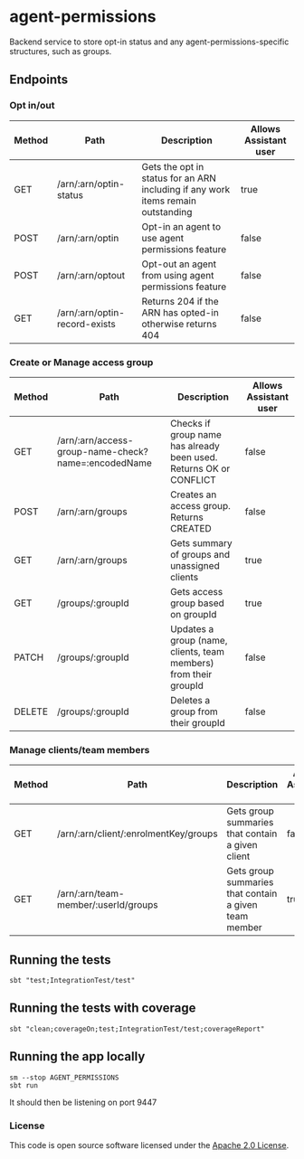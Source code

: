 
# agent-permissions

Backend service to store opt-in status and any agent-permissions-specific structures, such as groups.

## Endpoints

### Opt in/out

| **Method** | **Path**                       | **Description**                           |Allows Assistant user|
|------------|--------------------------------|-------------------------------------------|----|
| GET   | /arn/:arn/optin-status     | Gets the opt in status for an ARN including if any work items remain outstanding             | true |
| POST  | /arn/:arn/optin            | Opt-in an agent to use agent permissions feature  | false |
| POST  | /arn/:arn/optout           | Opt-out an agent from using agent permissions feature  | false |
| GET  | /arn/:arn/optin-record-exists           | Returns 204 if the ARN has opted-in otherwise returns 404  | false |

### Create or Manage access group
| **Method** | **Path**                       | **Description**                           |Allows Assistant user|
|------------|--------------------------------|-------------------------------------------|----|
| GET   | /arn/:arn/access-group-name-check?name=:encodedName      |    Checks if group name has already been used. Returns OK or CONFLICT  | false |
| POST  | /arn/:arn/groups             | Creates an access group. Returns CREATED          | false |
| GET   |  /arn/:arn/groups            | Gets summary of groups and unassigned clients     | true |
| GET   | /groups/:groupId            |  Gets access group based on groupId                | true |
| PATCH | /groups/:groupId             |  Updates a group (name, clients, team members) from their groupId             | false |
| DELETE | /groups/:groupId             |  Deletes a group from their groupId             | false |

### Manage clients/team members
| **Method** | **Path**                       | **Description**                           |Allows Assistant user|
|------------|--------------------------------|-------------------------------------------|----|
| GET   | /arn/:arn/client/:enrolmentKey/groups   |   Gets group summaries that contain a given client   | false |
| GET   | /arn/:arn/team-member/:userId/groups   |   Gets group summaries that contain a given team member  | true |


## Running the tests

    sbt "test;IntegrationTest/test"

## Running the tests with coverage

    sbt "clean;coverageOn;test;IntegrationTest/test;coverageReport"

## Running the app locally

    sm --stop AGENT_PERMISSIONS
    sbt run

It should then be listening on port 9447

### License
This code is open source software licensed under the [Apache 2.0 License]("http://www.apache.org/licenses/LICENSE-2.0.html").
